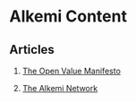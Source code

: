 # Alkemi Content

## Articles

 1. [The Open Value Manifesto](https://github.com/project-alkemi/the-alkemi-network/blob/master/The%20Open%20Value%20Manifesto.md)
 
 2. [The Alkemi Network](https://github.com/project-alkemi/the-alkemi-network/blob/master/The%20Alkemi%20Network.md)
